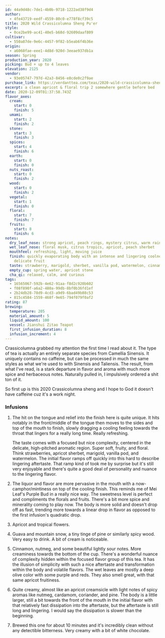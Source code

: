 ```yaml
---
id: 44a9d48c-7de1-4b0b-9718-1222ad38f9d4
author:
  - 4fe43719-eedf-4559-80c0-e778f8cf39c5
title: 2020 Wild Crassicolumna Sheng Pu'er
style:
  - 0ce2be99-ac41-40e5-b68d-92609daaf809
cultivar:
  - 550a87de-9e6c-4457-9f82-b5eab6f4b36e
origin:
  - a6060fae-eee1-4d8d-920d-3eeae937db1a
season: Spring
production_year: 2020
picking: Bud + up to 4 leaves
elevation: 2125
vendor:
  - 93e05747-797d-42a3-8456-e8cde0c2f9ae
purchase_link: https://verdanttea.com/teas/2020-wild-crassicolumna-sheng-puer-cake/
excerpt: a clean apricot & floral trip 2 somewhere gentle before bed
date: 2020-12-09T01:37:58.743Z
flavor_axes:
  cream:
    start: 0
    finish: 5
  umami:
    start: 2
    finish: 2
  stone:
    start: 3
    finish: 3
  spices:
    start: 4
    finish: 6
  earth:
    start: 0
    finish: 0
  nuts_roast:
    start: 0
    finish: 2
  wood:
    start: 0
    finish: 2
  vegetal:
    start: 1
    finish: 0
  floral:
    start: 7
    finish: 7
  fruits:
    start: 8
    finish: 6
notes:
  dry_leaf_nose: strong apricot, peach rings, mystery citrus, warm rainy air
  wet_leaf_nose: floral musk, citrus tropics, apricot, peach sherbet
  mouthfeel: refreshing, light, moving juice
  finish: quickly evaporating body with an intense and lingering coolness and
    delicate fruit
  taste: strawberry, marigold, sherbet, vanilla pod, watermelon, cinnamon, nutmeg
  empty_cup: spring water, apricot stone
  cha_qi: relaxed, calm, and curious
tags:
  - 16565067-592b-4e62-91aa-f8d2c920b602
  - f08f890f-a6a2-480a-99db-8bf0b36fd1ef
  - 2b24db28-78d9-4cd3-a9d9-6bad49b88c53
  - 815c4584-1559-468f-9e65-794f079f0af2
rating: 87
brewing:
  temperature: 205
  material_amount: 5
  liquid_amount: 100
  vessel: Jianshui Zitao Teapot
  first_infusion_duration: 8
  infusion_increment: 4
---
```


Crassicolumna grabbed my attention the first time I read about it. The type of tea is actually an entirely separate species from Camellia Sinensis. It uniquely contains no caffeine, but can be processed in much the same styles as what we're used to with Sinensis and Taliensis. The result, from what I've read, is a stark departure in flavor and aroma with much more spice and herbaceous notes. Naturally pulled in, I impulsively ordered a shit ton of it.

So first up is this 2020 Crassicolumna sheng and I hope to God it doesn't have caffeine cuz it's a work night.

### Infusions

1. The hit on the tongue and relief into the finish here is quite unique. It hits notably in the front/middle of the tongue then moves to the sides and top of the mouth to finish, slowly dragging a cooling feeling towards the throat that lingers for a really long time. Really refreshing.

   The taste comes with a focused but nice complexity, centered in the delicate, high-pitched aromatic region. Super soft, fruity, and floral. Think strawberries, apricot sherbet, marigold, vanilla pod, and watermelon. The initial flavor ramps off quickly into this hard to describe lingering aftertaste. That ramp kind of took me by surprise but it's still very enjoyable and there's quite a good deal of personality and nuance to the lingering flavor.

2. The liquor and flavor are more pervasive in the mouth with a now-camphor/mintiness on top of the cooling finish. This reminds me of Mei Leaf's Purple Bud in a really nice way. The sweetness level is perfect and compliments the florals and fruits. There's a bit more spice and minerality coming to play now. The body is more solid and doesn't drop off as fast, trending more towards a linear drop in flavor as opposed to the first infusion's quadratic drop.
3. Apricot and tropical flowers.
4. Guava and mountain snow, a tiny tinge of pine or similarly spicy wood. Very easy to drink. A bit of cream is noticeable.
5. Cinnamon, nutmeg, and some beautiful lightly sour notes. More creaminess towards the bottom of the cup. There's a wonderful nuance of complexity hidden within the focused flavor group of this tea. It has the illusion of simplicity with such a nice aftertaste and transformation within the body and volatile flavors. The wet leaves are mostly a deep olive color with some purple and reds. They also smell great, with that same apricot fruitiness.
6. Quite creamy, almost like an apricot creamsicle with light notes of spicy aromas like nutmeg, cardamom, coriander, and pine. The body is a little larger, still a bit towards the front of the mouth in the initial flavor with that relatively fast dissipation into the aftertaste, but the aftertaste is still long and lingering. I would say the dissipation is slower than the beginning.
7. Brewed this one for about 10 minutes and it's incredibly clean without any detectible bitterness. Very creamy with a bit of white chocolate.

